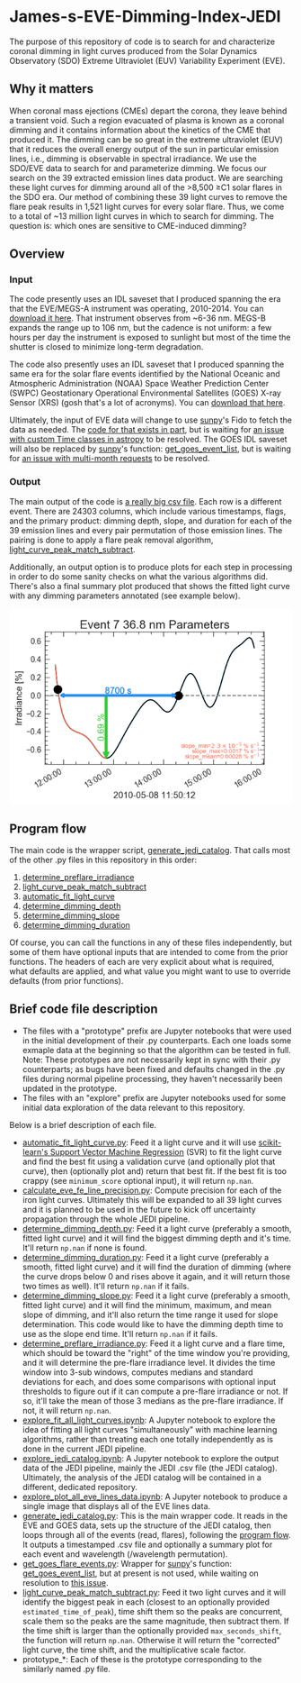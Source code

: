 # James-s-EVE-Dimming-Index-JEDI
The purpose of this repository of code is to search for and characterize coronal dimming in light curves produced from the Solar Dynamics Observatory (SDO) Extreme Ultraviolet (EUV) Variability Experiment (EVE). 

## Why it matters
When coronal mass ejections (CMEs) depart the corona, they leave behind a transient void. Such a region evacuated of plasma is known as a coronal dimming and it contains information about the kinetics of the CME that produced it. The dimming can be so great in the extreme ultraviolet (EUV) that it reduces the overall energy output of the sun in particular emission lines, i.e., dimming is observable in spectral irradiance. We use the SDO/EVE data to search for and parameterize dimming. We focus our search on the 39 extracted emission lines data product. We are searching these light curves for dimming around all of the >8,500 ≥C1 solar flares in the SDO era. Our method of combining these 39 light curves to remove the flare peak results in 1,521 light curves for every solar flare. Thus, we come to a total of ~13 million light curves in which to search for dimming. The question is: which ones are sensitive to CME-induced dimming?

## Overview
### Input
The code presently uses an IDL saveset that I produced spanning the era that the EVE/MEGS-A instrument was operating, 2010-2014. You can [download it here](https://www.dropbox.com/s/gi81dh2fbkpyr6g/eve_lines_2010121-2014146%20MEGS-A%20Mission%20Bare%20Bones.sav?dl=0). That instrument observes from ~6-36 nm. MEGS-B expands the range up to 106 nm, but the cadence is not uniform: a few hours per day the instrument is exposed to sunlight but most of the time the shutter is closed to minimize long-term degradation.

The code also presently uses an IDL saveset that I produced spanning the same era for the solar flare events identified by the National Oceanic and Atmospheric Administration (NOAA) Space Weather Prediction Center (SWPC) Geostationary Operational Environmental Satellites (GOES) X-ray Sensor (XRS) (gosh that's a lot of acronyms). You can [download that here](https://www.dropbox.com/s/kitic3kf745skd8/GoesEventsC1MinMegsAEra.sav?dl=0). 

Ultimately, the input of EVE data will change to use [sunpy](https://github.com/sunpy/sunpy)'s Fido to fetch the data as needed. The [code for that exists in part](https://github.com/jmason86/sunpy/tree/add_eve_level2_timeseries), but is waiting for [an issue with custom Time classes in astropy](https://github.com/astropy/astropy/issues/7092) to be resolved. The GOES IDL saveset will also be replaced by [sunpy](https://github.com/sunpy/sunpy)'s function: [get_goes_event_list](http://docs.sunpy.org/en/stable/api/sunpy.instr.goes.get_goes_event_list.html#sunpy.instr.goes.get_goes_event_list), but is waiting for [an issue with multi-month requests](https://github.com/sunpy/sunpy/issues/2434) to be resolved.

### Output
The main output of the code is [a really big csv file](https://www.dropbox.com/s/9hq4wesftkqw4rc/jedi_v1.csv?dl=0). Each row is a different event. There are 24303 columns, which include various timestamps, flags, and the primary product: dimming depth, slope, and duration for each of the 39 emission lines and every pair permutation of those emission lines. The pairing is done to apply a flare peak removal algorithm, [light_curve_peak_match_subtract](light_curve_peak_match_subtract.py). 

Additionally, an output option is to produce plots for each step in processing in order to do some sanity checks on what the various algorithms did. There's also a final summary plot produced that shows the fitted light curve with any dimming parameters annotated (see example below).

![Example summary plot](/images/ExampleSummaryPlot.png)

## Program flow
The main code is the wrapper script, [generate_jedi_catalog](generate_jedi_catalog.py). That calls most of the other .py files in this repository in this order:
1. [determine_preflare_irradiance](determine_preflare_irradiance.py)
2. [light_curve_peak_match_subtract](light_curve_peak_match_subtract.py)
3. [automatic_fit_light_curve](automatic_fit_light_curve.py)
4. [determine_dimming_depth](determine_dimming_depth.py)
5. [determine_dimming_slope](determine_dimming_slope.py)
6. [determine_dimming_duration](determine_dimming_duration.py)

Of course, you can call the functions in any of these files independently, but some of them have optional inputs that are intended to come from the prior functions. The headers of each are very explicit about what is required, what defaults are applied, and what value you might want to use to override defaults (from prior functions). 

## Brief code file description
* The files with a "prototype" prefix are Jupyter notebooks that were used in the initial development of their .py counterparts. Each one loads some exmaple data at the beginning so that the algorithm can be tested in full. Note: These prototypes are not necessarily kept in sync with their .py counterparts; as bugs have been fixed and defaults changed in the .py files during normal pipeline processing, they haven't necessarily been updated in the prototype. 
* The files with an "explore" prefix are Jupyter notebooks used for some initial data exploration of the data relevant to this repository. 

Below is a brief description of each file.
* [automatic_fit_light_curve.py](automatic_fit_light_curve.py): Feed it a light curve and it will use [scikit-learn's Support Vector Machine Regression](http://scikit-learn.org/stable/modules/generated/sklearn.svm.SVR.html) (SVR) to fit the light curve and find the best fit using a validation curve (and optionally plot that curve), then (optionally plot and) return that best fit. If the best fit is too crappy (see ```minimum_score``` optional input), it will return ```np.nan```. 
* [calculate_eve_fe_line_precision.py](calculate_eve_fe_line_precision.py): Compute precision for each of the iron light curves. Ultimately this will be expanded to all 39 light curves and it is planned to be used in the future to kick off uncertainty propagation through the whole JEDI pipeline. 
* [determine_dimming_depth.py](determine_dimming_depth.py): Feed it a light curve (preferably a smooth, fitted light curve) and it will find the biggest dimming depth and it's time. It'll return ```np.nan``` if none is found. 
* [determine_dimming_duration.py](determine_dimming_duration.py): Feed it a light curve (preferably a smooth, fitted light curve) and it will find the duration of dimming (where the curve drops below 0 and rises above it again, and it will return those two times as well). It'll return ```np.nan``` if it fails. 
* [determine_dimming_slope.py](determine_dimming_slope.py): Feed it a light curve (preferably a smooth, fitted light curve) and it will find the minimum, maximum, and mean slope of dimming, and it'll also return the time range it used for slope determination. This code would like to have the dimming depth time to use as the slope end time. It'll return ```np.nan``` if it fails. 
* [determine_preflare_irradiance.py](determine_preflare_irradiance.py): Feed it a light curve and a flare time, which should be toward the "right" of the time window you're providing, and it will determine the pre-flare irradiance level. It divides the time window into 3-sub windows, computes medians and standard deviations for each, and does some comparisons with optional input thresholds to figure out if it can compute a pre-flare irradiance or not. If so, it'll take the mean of those 3 medians as the pre-flare irradiance. If not, it will return ```np.nan```.
* [explore_fit_all_light_curves.ipynb](explore_fit_all_light_curves.ipynb): A Jupyter notebook to explore the idea of fitting all light curves "simultaneously" with machine learning algorithms, rather than treating each one totally independently as is done in the current JEDI pipeline. 
* [explore_jedi_catalog.ipynb](explore_jedi_catalog.ipynb): A Jupyter notebook to explore the output data of the JEDI pipeline, mainly the JEDI .csv file (the JEDI catalog). Ultimately, the analysis of the JEDI catalog will be contained in a different, dedicated repository.
* [explore_plot_all_eve_lines_data.ipynb](explore_plot_all_eve_lines_data.ipynb): A Jupyter notebook to produce a single image that displays all of the EVE lines data. 
* [generate_jedi_catalog.py](generate_jedi_catalog.py): This is the main wrapper code. It reads in the EVE and GOES data, sets up the structure of the JEDI catalog, then loops through all of the events (read, flares), following the [program flow](#program-flow). It outputs a timestamped .csv file and optionally a summary plot for each event and wavelength (/wavelength permutation). 
* [get_goes_flare_events.py](get_goes_flare_events.py): Wrapper for [sunpy](https://github.com/sunpy/sunpy)'s function: [get_goes_event_list](http://docs.sunpy.org/en/stable/api/sunpy.instr.goes.get_goes_event_list.html#sunpy.instr.goes.get_goes_event_list), but at present is not used, while waiting on resolution to [this issue](https://github.com/sunpy/sunpy/issues/2434).
* [light_curve_peak_match_subtract.py](light_curve_peak_match_subtract.py): Feed it two light curves and it will identify the biggest peak in each (closest to an optionally provided ```estimated_time_of_peak```), time shift them so the peaks are concurrent, scale them so the peaks are the same magnitude, then subtract them. If the time shift is larger than the optionally provided ```max_seconds_shift```, the function will return ```np.nan```. Otherwise it will return the "corrected" light curve, the time shift, and the multiplicative scale factor.
* prototype_*: Each of these is the prototype corresponding to the similarly named .py file. 
